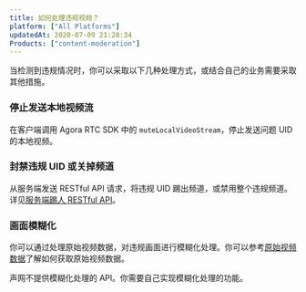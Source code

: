 ```yaml
---
title: 如何处理违规视频？
platform: ["All Platforms"]
updatedAt: 2020-07-09 21:28:34
Products: ["content-moderation"]
---
```

当检测到违规情况时，你可以采取以下几种处理方式，或结合自己的业务需要采取其他措施。

### 停止发送本地视频流

在客户端调用 Agora RTC SDK 中的 `muteLocalVideoStream`，停止发送问题 UID 的本地视频。

### 封禁违规 UID 或关掉频道

从服务端发送 RESTful API 请求，将违规 UID 踢出频道，或禁用整个违规频道。详见[服务端踢人 RESTful API](https://docs.agora.io/cn/Agora%20Platform/dashboard_restful_communication#服务端踢人-api)。

### 画面模糊化

你可以通过处理原始视频数据，对违规画面进行模糊化处理。你可以参考[原始视频数据](https://docs.agora.io/cn/Interactive%20Broadcast/raw_data_video_android?platform=Android)了解如何获取原始视频数据。

<div class="alert note">声网不提供模糊化处理的 API。你需要自己实现模糊化处理的功能。</div>

